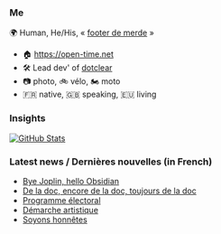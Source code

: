 ### Me

🌍 Human, He/His, « [footer de merde](https://open-time.net/post/2013/07/17/La-veritable-histoire-du-Footer-de-merde-) » 
* 🏠 https://open-time.net 
* 🛠️ Lead dev' of [dotclear](https://git.dotclear.org/dev/dotclear)
* 📷 photo, 🚲 vélo, 🏍️ moto 
* 🇫🇷 native, 🇬🇧 speaking, 🇪🇺 living

### Insights

[![GitHub Stats](https://github-readme-stats-sigma-five.vercel.app/api?username=franck-paul)](https://github.com/franck-paul)

### Latest news / Dernières nouvelles (in French)

<!-- BLOG-POST-LIST:START -->
- [Bye Joplin, hello Obsidian](https://open-time.net/post/2025/02/28/Bye-Joplin-hello-Obsidian)
- [De la doc, encore de la doc, toujours de la doc](https://open-time.net/post/2025/02/27/De-la-doc-encore-de-la-doc-toujours-de-la-doc)
- [Programme électoral](https://open-time.net/post/2025/02/26/Programme-electoral)
- [Démarche artistique](https://open-time.net/post/2025/02/25/Demarche-artistique)
- [Soyons honnêtes](https://open-time.net/post/2025/02/24/Soyons-honnetes)
<!-- BLOG-POST-LIST:END -->
